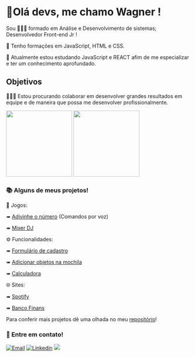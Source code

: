 # 👋Olá devs, me chamo Wagner !
Sou 👨🏻‍🎓 formado em Análise e Desenvolvimento de sistemas; Desenvolvedor Front-end Jr !


🧠 Tenho formações em JavaScript, HTML e CSS.

🎯 Atualmente estou estudando JavaScript e REACT afim de me especializar e ter um conhecimento aprofundado.

## Objetivos

👨🏻‍💻 Estou procurando colaborar em desenvolver grandes resultados em equipe e de maneira que possa me desenvolver profissionalmente.


<div>
  <img height="180em" src="https://github-readme-stats.vercel.app/api?username=WagProjects&show_icons=true&theme=tokyonight"/>
  <img height="180em" src="https://github-readme-stats.vercel.app/api/top-langs/?username=WagProjects&layout=compact&theme=tokyonight"/>
</div>

### 📚 Alguns de meus projetos!
🎲 Jogos:

 ➠ [Adivinhe o número](https://wagprojects.github.io/numero-secreto/) (Comandos por voz)

 ➠ [Mixer DJ](https://wagprojects.github.io/Mixer/)

⚙ Funcionalidades:

 ➠ [Formulário de cadastro](https://wagprojects.github.io/Projeto-FormulriodeCadastro/)

 ➠ [Adicionar objetos na mochila](https://wagprojects.github.io/Projeto-Mochila/)

 ➠ [Calculadora](https://wagprojects.github.io/calculadora/)

🌐 Sites:

 ➠ [Spotify](https://wagprojects.github.io/Projeto-Spotify/) 

 ➠ [Banco Finans](https://wagprojects.github.io/ProjetoFinans/)


Para conferir mais projetos dê uma olhada no meu [repositório](https://github.com/WagProjects?tab=repositories)!

### 📩 Entre em contato!

[![Email](https://img.shields.io/badge/Gmail-D14836?style=for-the-badge&logo=gmail&logoColor=white)](mailto:wagneros@gmail.com)
[![Linkedin](https://img.shields.io/badge/LinkedIn-0077B5?style=for-the-badge&logo=linkedin&logoColor=white)](https://www.linkedin.com/in/wagner-oliveira-b3959a170/)
[![](https://img.shields.io/badge/website-000000?style=for-the-badge&logo=About.me&logoColor=white)]()
